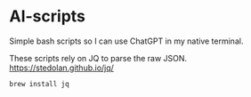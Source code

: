 # AI-scripts
Simple bash scripts so I can use ChatGPT in my native terminal.

These scripts rely on JQ to parse the raw JSON. https://stedolan.github.io/jq/

```brew install jq```

